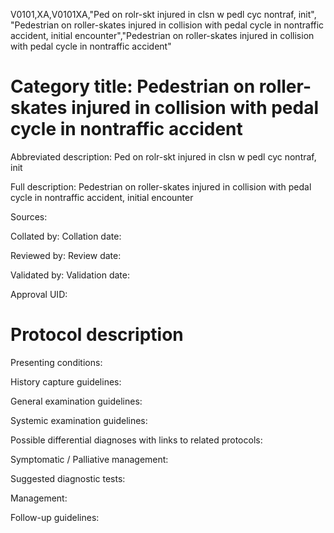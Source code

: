 V0101,XA,V0101XA,"Ped on rolr-skt injured in clsn w pedl cyc nontraf, init", "Pedestrian on roller-skates injured in collision with pedal cycle in nontraffic accident, initial encounter","Pedestrian on roller-skates injured in collision with pedal cycle in nontraffic accident"
# Category title: Pedestrian on roller-skates injured in collision with pedal cycle in nontraffic accident

Abbreviated description: Ped on rolr-skt injured in clsn w pedl cyc nontraf, init

Full description: Pedestrian on roller-skates injured in collision with pedal cycle in nontraffic accident, initial encounter

Sources:

Collated by:
Collation date:

Reviewed by:
Review date:

Validated by:
Validation date:

Approval UID:

# Protocol description

Presenting conditions:

History capture guidelines:

General examination guidelines:

Systemic examination guidelines:

Possible differential diagnoses with links to related protocols:

Symptomatic / Palliative management:

Suggested diagnostic tests:

Management:

Follow-up guidelines:
